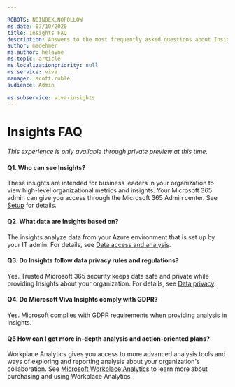 ```yaml
---

ROBOTS: NOINDEX,NOFOLLOW
ms.date: 07/10/2020
title: Insights FAQ
description: Answers to the most frequently asked questions about Insights
author: madehmer
ms.author: helayne
ms.topic: article
ms.localizationpriority: null
ms.service: viva
manager: scott.ruble
audience: Admin

ms.subservice: viva-insights
---
```

# Insights FAQ

*This experience is only available through private preview at this time.*

#### Q1. Who can see Insights?

These insights are intended for business leaders in your organization to view high-level organizational metrics and insights. Your Microsoft 365 admin can give you access through the Microsoft 365 Admin center. See [Setup](setup.md) for details.

#### Q2. What data are Insights based on?

The insights analyze data from your Azure environment that is set up by your IT admin. For details, see [Data access and analysis](data-analysis.md).

#### Q3. Do Insights follow data privacy rules and regulations?

Yes. Trusted Microsoft 365 security keeps data safe and private while providing Insights about your organization. For details, see [Data privacy](privacy.md).

#### Q4. Do Microsoft Viva Insights comply with GDPR?

Yes. Microsoft complies with GDPR requirements when providing analysis in Insights.

#### Q5 How can I get more in-depth analysis and action-oriented plans?

Workplace Analytics gives you access to more advanced analysis tools and ways of exploring and reporting analysis about your organization's collaboration. See [Microsoft Workplace Analytics](https://microsoft.com/microsoft-365/business/workplace-analytics) to learn more about purchasing and using Workplace Analytics.

